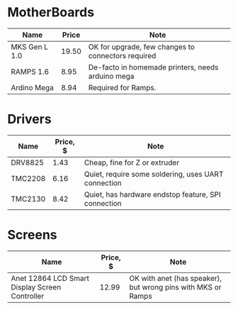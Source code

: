 # MotherBoards
| Name          | Price | Note                                               |
| ------------- | ----- | -------------------------------------------------- |
| MKS Gen L 1.0 | 19.50 | OK for upgrade, few changes to connectors required |
| RAMPS 1.6     | 8.95  | De-facto in homemade printers, needs arduino mega  |
| Ardino Mega   | 8.94  | Required for Ramps.                                |

# Drivers

| Name    | Price, $ | Note                                                 |
| ------- | -------- | ---------------------------------------------------- |
| DRV8825 | 1.43     | Cheap, fine for Z or extruder                        |
| TMC2208 | 6.16     | Quiet, require some soldering, uses  UART connection |
| TMC2130 | 8.42     | Quiet, has hardware endstop feature, SPI connection  |

# Screens
| Name                                           | Price, $ | Note                                                         |
| ---------------------------------------------- | -------- | ------------------------------------------------------------ |
| Anet 12864 LCD Smart Display Screen Controller | 12.99    | OK with anet (has speaker), but wrong pins with MKS or Ramps |

